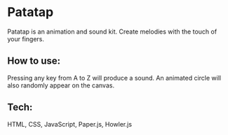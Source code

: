 # Patatap

Patatap is an animation and sound kit. Create melodies with the touch of your fingers.

## How to use:

Pressing any key from A to Z will produce a sound. An animated circle will also randomly appear on the canvas.

## Tech:

HTML, CSS, JavaScript, Paper.js, Howler.js
